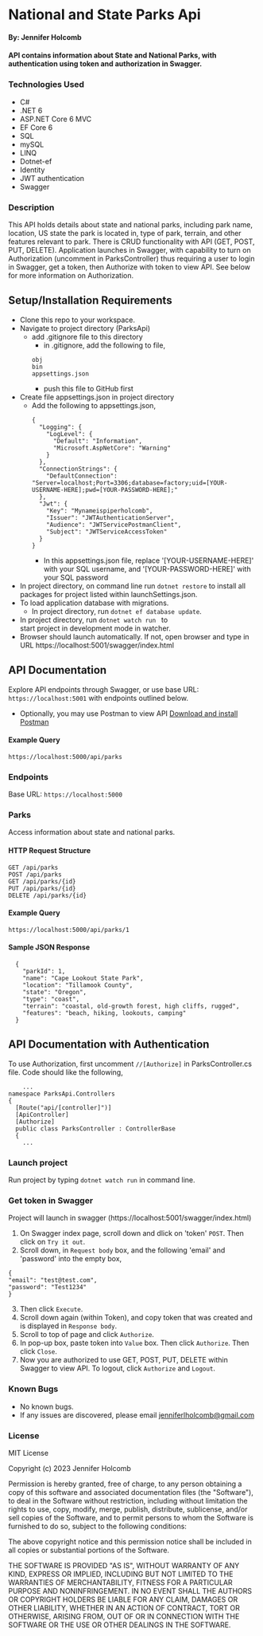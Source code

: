 # National and State Parks Api

#### By: Jennifer Holcomb

#### API contains information about State and National Parks, with authentication using token and authorization in Swagger.

### Technologies Used

* C#
* .NET 6
* ASP.NET Core 6 MVC
* EF Core 6
* SQL
* mySQL
* LINQ
* Dotnet-ef
* Identity
* JWT authentication
* Swagger

### Description

This API holds details about state and national parks, including park name, location, US state the park is located in, type of park, terrain, and other features relevant to park. There is CRUD functionality with API (GET, POST, PUT, DELETE). Application launches in Swagger, with capability to turn on Authorization (uncomment in ParksController) thus requiring a user to login in Swagger, get a token, then Authorize with token to view API. See below for more information on Authorization.

## Setup/Installation Requirements

* Clone this repo to your workspace.
* Navigate to project directory  (ParksApi)
  * add .gitignore file to this directory
    * in .gitignore, add the following to file, 
    ```
    obj
    bin
    appsettings.json
    ```
    * push this file to GitHub first
* Create file appsettings.json in project directory
  * Add the following to appsettings.json,
    ```
    {
      "Logging": {
        "LogLevel": {
          "Default": "Information",
          "Microsoft.AspNetCore": "Warning"
        }
      },
      "ConnectionStrings": {
        "DefaultConnection": "Server=localhost;Port=3306;database=factory;uid=[YOUR-USERNAME-HERE];pwd=[YOUR-PASSWORD-HERE];"
      },
      "Jwt": {
        "Key": "Mynameispiperholcomb",
        "Issuer": "JWTAuthenticationServer",
        "Audience": "JWTServicePostmanClient",
        "Subject": "JWTServiceAccessToken"
      }      
    }
    ```
    * In this appsettings.json file, replace '[YOUR-USERNAME-HERE]' with your SQL username, and '[YOUR-PASSWORD-HERE]' with your SQL password
* In project directory, on command line run ```dotnet restore``` to install all packages for project listed within launchSettings.json.
* To load application database with migrations.
    * In project directory, run ```dotnet ef database update```.
* In project directory, run ```dotnet watch run ``` to  
  start project in development mode in watcher.
* Browser should launch automatically. If not, open browser and type in URL https://localhost:5001/swagger/index.html

## API Documentation
Explore API endpoints through Swagger, or use base URL: `https://localhost:5001` with endpoints outlined below.
  * Optionally, you may use Postman to view API [Download and install Postman](https://www.postman.com/downloads/)

#### Example Query
```
https://localhost:5000/api/parks
```
### Endpoints
Base URL: `https://localhost:5000`

### Parks
Access information about state and national parks.

#### HTTP Request Structure
```
GET /api/parks
POST /api/parks
GET /api/parks/{id}
PUT /api/parks/{id}
DELETE /api/parks/{id}
```

#### Example Query
```
https://localhost:5000/api/parks/1
```

#### Sample JSON Response
```
  {
    "parkId": 1,
    "name": "Cape Lookout State Park",
    "location": "Tillamook County",
    "state": "Oregon",
    "type": "coast",
    "terrain": "coastal, old-growth forest, high cliffs, rugged",
    "features": "beach, hiking, lookouts, camping"
  }
```
## API Documentation with Authentication

To use Authorization, first uncomment ```//[Authorize]``` in ParksController.cs file. Code should like the following,
```
    ...
namespace ParksApi.Controllers
{
  [Route("api/[controller]")]
  [ApiController]
  [Authorize]
  public class ParksController : ControllerBase
  {
    ... 
```
### Launch project
Run project by typing ```dotnet watch run``` in command line.

### Get token in Swagger
Project will launch in swagger (https://localhost:5001/swagger/index.html) 
  1. On Swagger index page, scroll down and dlick on 'token' ```POST```. Then click on ```Try it out```.
  2. Scroll down, in ```Request body``` box, and the following 'email' and 'password' into the empty box,
  ```
  {
  "email": "test@test.com",
  "password": "Test1234"
  }
  ``` 
  3. Then click ```Execute```.
  4. Scroll down again (within Token), and copy token that was created and is displayed in ```Response body```.
  5. Scroll to top of page and click ```Authorize```.
  6. In pop-up box, paste token into ```Value``` box. Then click ```Authorize```. Then click ```Close```.
  7. Now you are authorized to use GET, POST, PUT, DELETE within Swagger to view API. To logout, click ```Authorize``` and ```Logout```.
  

### Known Bugs

* No known bugs. 
* If any issues are discovered, please email jenniferlholcomb@gmail.com


### License

MIT License

Copyright (c) 2023 Jennifer Holcomb

Permission is hereby granted, free of charge, to any person obtaining a copy of this software and associated documentation files (the "Software"), to deal in the Software without restriction, including without limitation the rights to use, copy, modify, merge, publish, distribute, sublicense, and/or sell copies of the Software, and to permit persons to whom the Software is furnished to do so, subject to the following conditions:

The above copyright notice and this permission notice shall be included in all copies or substantial portions of the Software.

THE SOFTWARE IS PROVIDED "AS IS", WITHOUT WARRANTY OF ANY KIND, EXPRESS OR IMPLIED, INCLUDING BUT NOT LIMITED TO THE WARRANTIES OF MERCHANTABILITY, FITNESS FOR A PARTICULAR PURPOSE AND NONINFRINGEMENT. IN NO EVENT SHALL THE AUTHORS OR COPYRIGHT HOLDERS BE LIABLE FOR ANY CLAIM, DAMAGES OR OTHER LIABILITY, WHETHER IN AN ACTION OF CONTRACT, TORT OR OTHERWISE, ARISING FROM, OUT OF OR IN CONNECTION WITH THE SOFTWARE OR THE USE OR OTHER DEALINGS IN THE SOFTWARE.
